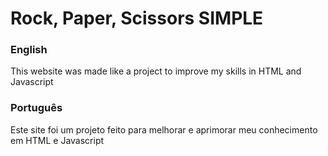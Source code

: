 <h1>Rock, Paper, Scissors SIMPLE</h1>
<h3>English</h3>
<p>This website was made like a project to improve my skills in HTML and Javascript</p>
<h3>Português</h3>
<p>Este site foi um projeto feito para melhorar e aprimorar meu conhecimento em HTML e Javascript</p>
